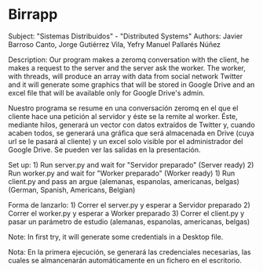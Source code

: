 # Birrapp
Subject: "Sistemas Distribuidos" - "Distributed Systems"
Authors: Javier Barroso Canto,	Jorge Gutiérrez Vila,	Yefry Manuel Pallarés Núñez

Description:
Our program makes a zeromq conversation with the client, he makes a request to the server and the server ask the worker. The worker, with threads, will produce an array with data from social network Twitter and it will generate some graphics that will be stored in Google Drive and an excel file that will be available only for Google Drive's admin. 

Nuestro programa se resume en una conversación zeromq en el que el cliente hace una petición al servidor y éste se la remite al worker. Éste, mediante hilos, generará un vector con datos extraídos de Twitter y, cuando acaben todos, se generará una gráfica que será almacenada en Drive (cuya url se le pasará al cliente) y un excel solo visible por el administrador del Google Drive. Se pueden ver las salidas en la presentación.

Set up:
	1) 	Run server.py and wait for "Servidor preparado" (Server ready)
	2) 	Run worker.py and wait for "Worker preparado" (Worker ready)
	1) 	Run client.py and pass an argue (alemanas, espanolas, americanas, belgas) (German, Spanish, Americans, Belgian)
	
Forma de lanzarlo:
	1)	Correr el server.py y esperar a Servidor preparado
	2) 	Correr el worker.py y esperar a Worker preparado
	3)	Correr el client.py y pasar un parámetro de estudio (alemanas, espanolas, americanas, belgas)

Note: In first try, it will generate some credentials in a Desktop file.

Nota: En la primera ejecución, se generará las credenciales necesarias, las cuales se almancenarán automáticamente en un fichero en el escritorio.
